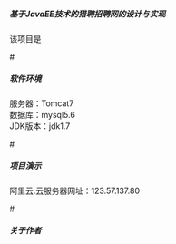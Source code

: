 # <h5>基于JavaEE技术的猎聘招聘网的设计与实现</h5>
该项目是

#<h5>软件环境</h5>
服务器：Tomcat7<br>
数据库：mysql5.6<br>
JDK版本：jdk1.7

#<h5>项目演示</h5>
阿里云.云服务器网址：123.57.137.80

#<h5>关于作者</h5>
